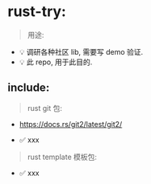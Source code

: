 # rust-try:

> 用途:

- 💡 调研各种社区 lib, 需要写 demo 验证.
- 💡 此 repo, 用于此目的.

## include:

> rust git 包:

- https://docs.rs/git2/latest/git2/

- ✅ xxx

> rust template 模板包:

- ✅ xxx
